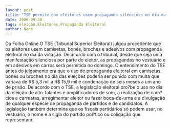 ```yaml
---
layout: post
title: "TSE permite que eleitores usem propaganda silenciosa no dia da eleição"
date: 2006-09-30
tags: eleição,Eleitores,Propaganda Eleitoral
author: None
---
```

Da Folha Online
O TSE (Tribunal Superior Eleitoral) julgou procedente que os eleitores usem camisetas, bonés, broches e adesivos com propaganda eleitoral no dia da votação. De acordo com o tribunal, desde que seja uma manifestação silenciosa por parte do eleitor, as propagandas no vestuário e em adesivos em carros será permitida no domingo.
O entendimento do TSE antes do julgamento era que o uso de propaganda eleitoral em camisetas, bonés ou broches no dia das eleições poderia ser punido com multa que variava de R$ 5,3 mil a R$ 15,9 mil e condenação de seis meses a um ano de prisão.
De acordo com o TSE, a legislação eleitoral pro?be o uso no dia da eleição de alto-falantes e amplificadores de som, a realização de com?cios e carreatas, arregimentar eleitor ou fazer boca-de-urna e a divulgação de qualquer espécie de propaganda de partidos e de candidatos.
A legislação também determina que os fiscais partidários só podem usar, no vestuário, o nome e a sigla do partido pol?tico ou coligação que representam. 